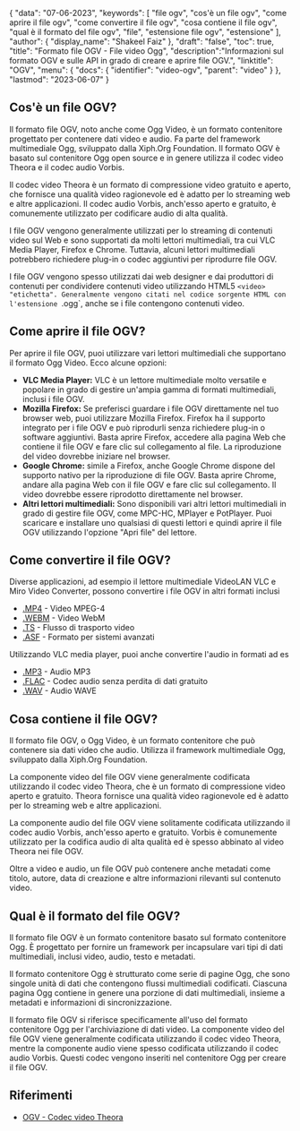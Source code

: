 {
"data": "07-06-2023",
  "keywords": [
"file ogv",
"cos'è un file ogv",
"come aprire il file ogv",
"come convertire il file ogv",
"cosa contiene il file ogv",
"qual è il formato del file ogv",
"file",
"estensione file ogv",
"estensione"
],
  "author": {
"display_name": "Shakeel Faiz"
},
"draft": "false",
"toc": true,
"title": "Formato file OGV - File video Ogg",
  "description":"Informazioni sul formato OGV e sulle API in grado di creare e aprire file OGV.",
"linktitle": "OGV",
  "menu": {
    "docs": {
      "identifier": "video-ogv",
"parent": "video"
}
},
"lastmod": "2023-06-07"
}

## Cos'è un file OGV?

Il formato file OGV, noto anche come Ogg Video, è un formato contenitore progettato per contenere dati video e audio. Fa parte del framework multimediale Ogg, sviluppato dalla Xiph.Org Foundation. Il formato OGV è basato sul contenitore Ogg open source e in genere utilizza il codec video Theora e il codec audio Vorbis.

Il codec video Theora è un formato di compressione video gratuito e aperto, che fornisce una qualità video ragionevole ed è adatto per lo streaming web e altre applicazioni. Il codec audio Vorbis, anch'esso aperto e gratuito, è comunemente utilizzato per codificare audio di alta qualità.

I file OGV vengono generalmente utilizzati per lo streaming di contenuti video sul Web e sono supportati da molti lettori multimediali, tra cui VLC Media Player, Firefox e Chrome. Tuttavia, alcuni lettori multimediali potrebbero richiedere plug-in o codec aggiuntivi per riprodurre file OGV.


I file OGV vengono spesso utilizzati dai web designer e dai produttori di contenuti per condividere contenuti video utilizzando HTML5 `<video> "etichetta". Generalmente vengono citati nel codice sorgente HTML con l'estensione `.ogg`, anche se i file contengono contenuti video.

## Come aprire il file OGV?

Per aprire il file OGV, puoi utilizzare vari lettori multimediali che supportano il formato Ogg Video. Ecco alcune opzioni:

- **VLC Media Player:** VLC è un lettore multimediale molto versatile e popolare in grado di gestire un'ampia gamma di formati multimediali, inclusi i file OGV.
- **Mozilla Firefox:** Se preferisci guardare i file OGV direttamente nel tuo browser web, puoi utilizzare Mozilla Firefox. Firefox ha il supporto integrato per i file OGV e può riprodurli senza richiedere plug-in o software aggiuntivi. Basta aprire Firefox, accedere alla pagina Web che contiene il file OGV e fare clic sul collegamento al file. La riproduzione del video dovrebbe iniziare nel browser.
- **Google Chrome:** simile a Firefox, anche Google Chrome dispone del supporto nativo per la riproduzione di file OGV. Basta aprire Chrome, andare alla pagina Web con il file OGV e fare clic sul collegamento. Il video dovrebbe essere riprodotto direttamente nel browser.
- **Altri lettori multimediali:** Sono disponibili vari altri lettori multimediali in grado di gestire file OGV, come MPC-HC, MPlayer e PotPlayer. Puoi scaricare e installare uno qualsiasi di questi lettori e quindi aprire il file OGV utilizzando l'opzione "Apri file" del lettore.

## Come convertire il file OGV?

Diverse applicazioni, ad esempio il lettore multimediale VideoLAN VLC e Miro Video Converter, possono convertire i file OGV in altri formati inclusi

- [.MP4](/it/video/mp4/) - Video MPEG-4
- [.WEBM](/it/video/webm/) - Video WebM
- [.TS](/it/video/ts/) - Flusso di trasporto video
- [.ASF](/it/video/asf/) - Formato per sistemi avanzati

Utilizzando VLC media player, puoi anche convertire l'audio in formati ad es

- [.MP3](/it/audio/mp3/) - Audio MP3
- [.FLAC](/it/audio/flac/) - Codec audio senza perdita di dati gratuito
- [.WAV](/it/audio/wav/) - Audio WAVE

## Cosa contiene il file OGV?

Il formato file OGV, o Ogg Video, è un formato contenitore che può contenere sia dati video che audio. Utilizza il framework multimediale Ogg, sviluppato dalla Xiph.Org Foundation.

La componente video del file OGV viene generalmente codificata utilizzando il codec video Theora, che è un formato di compressione video aperto e gratuito. Theora fornisce una qualità video ragionevole ed è adatto per lo streaming web e altre applicazioni.

La componente audio del file OGV viene solitamente codificata utilizzando il codec audio Vorbis, anch'esso aperto e gratuito. Vorbis è comunemente utilizzato per la codifica audio di alta qualità ed è spesso abbinato al video Theora nei file OGV.

Oltre a video e audio, un file OGV può contenere anche metadati come titolo, autore, data di creazione e altre informazioni rilevanti sul contenuto video.

## Qual è il formato del file OGV?

Il formato file OGV è un formato contenitore basato sul formato contenitore Ogg. È progettato per fornire un framework per incapsulare vari tipi di dati multimediali, inclusi video, audio, testo e metadati.

Il formato contenitore Ogg è strutturato come serie di pagine Ogg, che sono singole unità di dati che contengono flussi multimediali codificati. Ciascuna pagina Ogg contiene in genere una porzione di dati multimediali, insieme a metadati e informazioni di sincronizzazione.

Il formato file OGV si riferisce specificamente all'uso del formato contenitore Ogg per l'archiviazione di dati video. La componente video del file OGV viene generalmente codificata utilizzando il codec video Theora, mentre la componente audio viene spesso codificata utilizzando il codec audio Vorbis. Questi codec vengono inseriti nel contenitore Ogg per creare il file OGV.

## Riferimenti
* [OGV - Codec video Theora](https://en.wikipedia.org/wiki/Theora)

